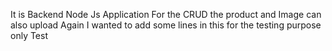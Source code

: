 It is Backend Node Js Application For the CRUD the product and Image can also upload
Again I wanted to add some lines in this for the testing purpose only
Test
